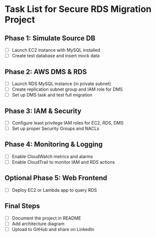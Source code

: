 # Task List for Secure RDS Migration Project

## Phase 1: Simulate Source DB
- [ ] Launch EC2 instance with MySQL installed
- [ ] Create test database and insert mock data

## Phase 2: AWS DMS & RDS
- [ ] Launch RDS MySQL instance (in private subnet)
- [ ] Create replication subnet group and IAM role for DMS
- [ ] Set up DMS task and test full migration

## Phase 3: IAM & Security
- [ ] Configure least privilege IAM roles for EC2, RDS, DMS
- [ ] Set up proper Security Groups and NACLs

## Phase 4: Monitoring & Logging
- [ ] Enable CloudWatch metrics and alarms
- [ ] Enable CloudTrail to monitor IAM and RDS actions

## Optional Phase 5: Web Frontend
- [ ] Deploy EC2 or Lambda app to query RDS

## Final Steps
- [ ] Document the project in README
- [ ] Add architecture diagram
- [ ] Upload to GitHub and share on LinkedIn
